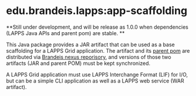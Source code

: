 # edu.brandeis.lapps:app-scaffolding 

**Still under development, and will be release as 1.0.0 when dependencies (LAPPS Java APIs and parent pom) are stable. **

This Java package provides a JAR artifact that can be used as a base scaffolding for a LAPPS Grid application. 
The artifact and its [parent pom](https://github.com/brandeis-llc/lapps-parent-pom) are distributed via [Brandeis nexus reporisory](http://morbius.cs-i.brandeis.edu:8081/), and versions of those two artifacts (JAR and parent POM) must be kept synchronized. 

A LAPPS Grid application must use LAPPS Interchange Format (LIF) for I/O, but can be a simple CLI application as well as a LAPPS web service (WAR artifact). 

